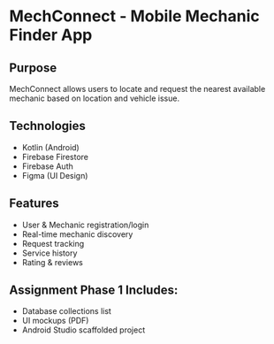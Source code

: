 # MechConnect - Mobile Mechanic Finder App

## Purpose
MechConnect allows users to locate and request the nearest available mechanic based on location and vehicle issue.

## Technologies
- Kotlin (Android)
- Firebase Firestore
- Firebase Auth
- Figma (UI Design)

## Features
- User & Mechanic registration/login
- Real-time mechanic discovery
- Request tracking
- Service history
- Rating & reviews

## Assignment Phase 1 Includes:
- Database collections list
- UI mockups (PDF)
- Android Studio scaffolded project
